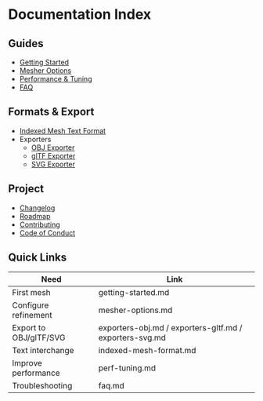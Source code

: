 # Documentation Index

## Guides
- [Getting Started](getting-started.md)
- [Mesher Options](mesher-options.md)
- [Performance & Tuning](perf-tuning.md)
- [FAQ](faq.md)

## Formats & Export
- [Indexed Mesh Text Format](indexed-mesh-format.md)
- Exporters
  - [OBJ Exporter](exporters-obj.md)
  - [glTF Exporter](exporters-gltf.md)
  - [SVG Exporter](exporters-svg.md)

## Project
- [Changelog](../CHANGELOG.md)
- [Roadmap](../ROADMAP.md)
- [Contributing](../CONTRIBUTING.md)
- [Code of Conduct](../CODE_OF_CONDUCT.md)

## Quick Links
| Need | Link |
|------|------|
| First mesh | getting-started.md |
| Configure refinement | mesher-options.md |
| Export to OBJ/glTF/SVG | exporters-obj.md / exporters-gltf.md / exporters-svg.md |
| Text interchange | indexed-mesh-format.md |
| Improve performance | perf-tuning.md |
| Troubleshooting | faq.md |

